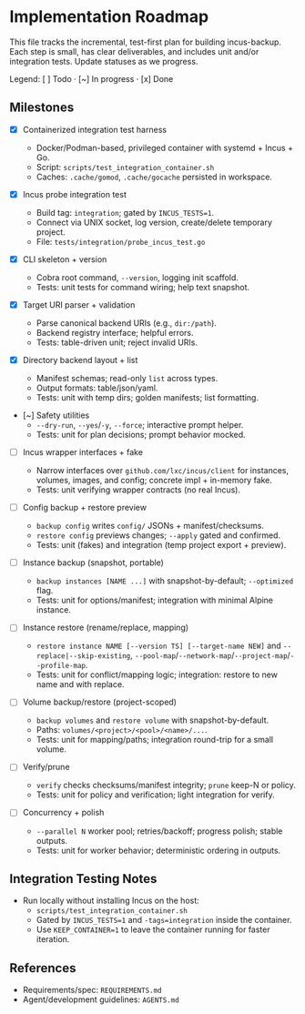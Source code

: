 # Implementation Roadmap

This file tracks the incremental, test-first plan for building incus-backup.
Each step is small, has clear deliverables, and includes unit and/or integration
tests. Update statuses as we progress.

Legend: [ ] Todo · [~] In progress · [x] Done

## Milestones

- [x] Containerized integration test harness
  - Docker/Podman-based, privileged container with systemd + Incus + Go.
  - Script: `scripts/test_integration_container.sh`
  - Caches: `.cache/gomod`, `.cache/gocache` persisted in workspace.

- [x] Incus probe integration test
  - Build tag: `integration`; gated by `INCUS_TESTS=1`.
  - Connect via UNIX socket, log version, create/delete temporary project.
  - File: `tests/integration/probe_incus_test.go`

- [x] CLI skeleton + version
  - Cobra root command, `--version`, logging init scaffold.
  - Tests: unit tests for command wiring; help text snapshot.

- [x] Target URI parser + validation
  - Parse canonical backend URIs (e.g., `dir:/path`).
  - Backend registry interface; helpful errors.
  - Tests: table-driven unit; reject invalid URIs.

- [x] Directory backend layout + list
  - Manifest schemas; read-only `list` across types.
  - Output formats: table/json/yaml.
  - Tests: unit with temp dirs; golden manifests; list formatting.

- [~] Safety utilities
  - `--dry-run`, `--yes`/`-y`, `--force`; interactive prompt helper.
  - Tests: unit for plan decisions; prompt behavior mocked.

- [ ] Incus wrapper interfaces + fake
  - Narrow interfaces over `github.com/lxc/incus/client` for instances, volumes,
    images, and config; concrete impl + in-memory fake.
  - Tests: unit verifying wrapper contracts (no real Incus).

- [ ] Config backup + restore preview
  - `backup config` writes `config/` JSONs + manifest/checksums.
  - `restore config` previews changes; `--apply` gated and confirmed.
  - Tests: unit (fakes) and integration (temp project export + preview).

- [ ] Instance backup (snapshot, portable)
  - `backup instances [NAME ...]` with snapshot-by-default; `--optimized` flag.
  - Tests: unit for options/manifest; integration with minimal Alpine instance.

- [ ] Instance restore (rename/replace, mapping)
  - `restore instance NAME [--version TS] [--target-name NEW]` and
    `--replace|--skip-existing`, `--pool-map`/`--network-map`/`--project-map`/`--profile-map`.
  - Tests: unit for conflict/mapping logic; integration: restore to new name and with replace.

- [ ] Volume backup/restore (project-scoped)
  - `backup volumes` and `restore volume` with snapshot-by-default.
  - Paths: `volumes/<project>/<pool>/<name>/...`.
  - Tests: unit for mapping/paths; integration round-trip for a small volume.

- [ ] Verify/prune
  - `verify` checks checksums/manifest integrity; `prune` keep-N or policy.
  - Tests: unit for policy and verification; light integration for verify.

- [ ] Concurrency + polish
  - `--parallel N` worker pool; retries/backoff; progress polish; stable outputs.
  - Tests: unit for worker behavior; deterministic ordering in outputs.

## Integration Testing Notes

- Run locally without installing Incus on the host:
  - `scripts/test_integration_container.sh`
  - Gated by `INCUS_TESTS=1` and `-tags=integration` inside the container.
  - Use `KEEP_CONTAINER=1` to leave the container running for faster iteration.

## References

- Requirements/spec: `REQUIREMENTS.md`
- Agent/development guidelines: `AGENTS.md`
